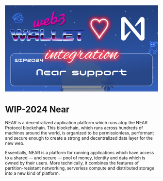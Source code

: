 [_metadata_:at_account]:- "@NEARProtocol"
![image](../images/2024.png)

# WIP-2024 Near

NEAR is a decentralized application platform which runs atop the NEAR Protocol blockchain.  This blockchain, which runs across hundreds of machines around the world, is organized to be permissionless, performant and secure enough to create a strong and decentralized data layer for the new web.

Essentially, NEAR is a platform for running applications which have access to a shared — and secure — pool of money, identity and data which is owned by their users.  More technically, it combines the features of partition-resistant networking, serverless compute and distributed storage into a new kind of platform.